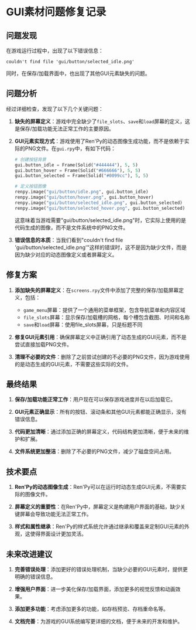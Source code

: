# GUI素材问题修复记录

## 问题发现

在游戏运行过程中，出现了以下错误信息：

```
couldn't find file 'gui/button/selected_idle.png'
```

同时，在保存/加载界面中，也出现了其他GUI元素缺失的问题。

## 问题分析

经过详细检查，发现了以下几个关键问题：

1. **缺失的屏幕定义**：游戏中完全缺少了`file_slots`、`save`和`load`屏幕的定义，这是保存/加载功能无法正常工作的主要原因。

2. **GUI元素实现方式**：游戏使用了Ren'Py的动态图像生成功能，而不是依赖于实际的PNG文件。在`gui.rpy`中，有如下代码：

   ```python
   # 创建按钮背景
   gui.button_idle = Frame(Solid("#444444"), 5, 5)
   gui.button_hover = Frame(Solid("#666666"), 5, 5)
   gui.button_selected = Frame(Solid("#0099cc"), 5, 5)
   
   # 定义按钮图像
   renpy.image("gui/button/idle.png", gui.button_idle)
   renpy.image("gui/button/hover.png", gui.button_hover)
   renpy.image("gui/button/selected_idle.png", gui.button_selected)
   renpy.image("gui/button/selected_hover.png", gui.button_selected)
   ```

   这意味着当游戏需要"gui/button/selected_idle.png"时，它实际上使用的是代码生成的图像，而不是文件系统中的PNG文件。

3. **错误信息的本质**：当我们看到"couldn't find file 'gui/button/selected_idle.png'"这样的错误时，这不是因为缺少文件，而是因为缺少对应的动态图像定义或者屏幕定义。

## 修复方案

1. **添加缺失的屏幕定义**：在`screens.rpy`文件中添加了完整的保存/加载屏幕定义，包括：

   - `game_menu`屏幕：提供了一个通用的菜单框架，包含导航菜单和内容区域
   - `file_slots`屏幕：显示保存/加载槽的网格，每个槽包含截图、时间和名称
   - `save`和`load`屏幕：使用file_slots屏幕，只是标题不同

2. **修复GUI元素引用**：确保屏幕定义中正确引用了动态生成的GUI元素，而不是尝试直接加载PNG文件。

3. **清理不必要的文件**：删除了之前尝试创建的不必要的PNG文件，因为游戏使用的是动态生成的GUI元素，不需要这些实际的文件。

## 最终结果

1. **保存/加载功能正常工作**：用户现在可以保存游戏进度并在以后加载它。

2. **GUI元素正确显示**：所有的按钮、滚动条和其他GUI元素都能正确显示，没有错误信息。

3. **代码更加清晰**：通过添加正确的屏幕定义，代码结构更加清晰，便于未来的维护和扩展。

4. **文件系统更加整洁**：删除了不必要的PNG文件，减少了磁盘空间占用。

## 技术要点

1. **Ren'Py的动态图像生成**：Ren'Py可以在运行时动态生成GUI元素，不需要实际的图像文件。

2. **屏幕定义的重要性**：在Ren'Py中，屏幕定义是构建用户界面的基础，缺少关键屏幕会导致功能无法正常工作。

3. **样式和属性继承**：Ren'Py的样式系统允许通过继承和覆盖来定制GUI元素的外观，这使得界面设计更加灵活。

## 未来改进建议

1. **完善错误处理**：添加更好的错误处理机制，当缺少必要的GUI元素时，提供更明确的错误信息。

2. **增强用户界面**：进一步美化保存/加载界面，添加更多的视觉反馈和动画效果。

3. **添加更多功能**：考虑添加更多的功能，如存档预览、存档重命名等。

4. **文档完善**：为游戏的GUI系统编写更详细的文档，便于未来的开发和维护。
